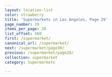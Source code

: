 ```yaml
---
layout: location-list
color: strawberry
title: 'Supermarkets in Los Angeles, Page 29'
page_number: 29
items_per_page: 20
list_offset: 560
first: /supermarket/
canonical_url: /supermarket/
next: /supermarket/page30/
previous: /supermarket/page28/
collection: supermarket
category: Supermarkets

---
```

